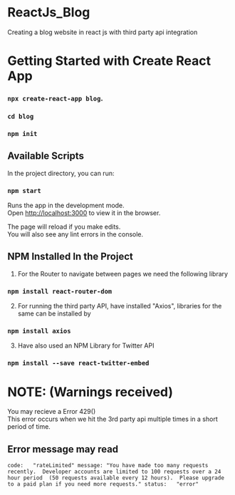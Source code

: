 # ReactJs_Blog
Creating a blog website in react js with third party api integration

# Getting Started with Create React App

### `npx create-react-app blog`.
### `cd blog`
### `npm init`
## Available Scripts

In the project directory, you can run:

### `npm start`

Runs the app in the development mode.\
Open [http://localhost:3000](http://localhost:3000) to view it in the browser.

The page will reload if you make edits.\
You will also see any lint errors in the console.

## NPM Installed In the Project
1. For the Router to navigate between pages we need the following library
### `npm install react-router-dom`

2. For running the third party API, have installed "Axios", libraries for the same can be installed by
### `npm install axios`

3. Have also used an NPM Library for Twitter API 
### `npm install --save react-twitter-embed`

# NOTE: (Warnings received)
You may recieve a Error 429() <br />
This error occurs when we hit the 3rd party api multiple times in a short period of time.
## Error message may read
`code: 	 "rateLimited"
message: "You have made too many requests recently. 
	  Developer accounts are limited to 100 requests over a 24 hour period 
	  (50 requests available every 12 hours). 
	  Please upgrade to a paid plan if you need more requests."
status:   "error"`
